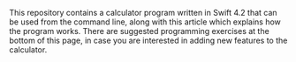 This repository contains a calculator program written in Swift 4.2 that can be used from the command line, along with this article which explains how the program works. There are suggested programming exercises at the bottom of this page, in case you are interested in adding new features to the calculator.
